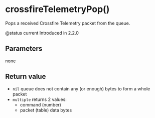 # crossfireTelemetryPop()

Pops a received Crossfire Telemetry packet from the queue.

@status current Introduced in 2.2.0

## Parameters

none

## Return value

* `nil` queue does not contain any (or enough) bytes to form a whole packet
* `multiple` returns 2 values:
  * command (number)
  * packet (table) data bytes
